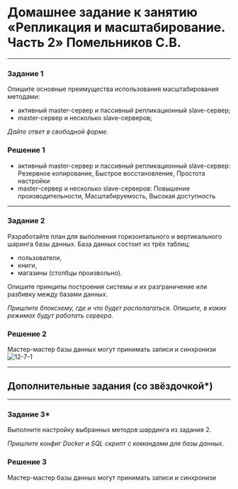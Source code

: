 # Домашнее задание к занятию «Репликация и масштабирование. Часть 2» Помельников С.В.

---

### Задание 1

Опишите основные преимущества использования масштабирования методами:

- активный master-сервер и пассивный репликационный slave-сервер; 
- master-сервер и несколько slave-серверов;


*Дайте ответ в свободной форме.*

### Решение 1   

- активный master-сервер и пассивный репликационный slave-сервер: Резервное копирование, Быстрое восстановление, Простота настройки  
- master-сервер и несколько slave-серверов: Повышение производительности, Масштабируемость, Высокая доступность  

---

### Задание 2


Разработайте план для выполнения горизонтального и вертикального шаринга базы данных. База данных состоит из трёх таблиц: 

- пользователи, 
- книги, 
- магазины (столбцы произвольно). 

Опишите принципы построения системы и их разграничение или разбивку между базами данных.

*Пришлите блоксхему, где и что будет располагаться. Опишите, в каких режимах будут работать сервера.* 

### Решение 2   

Мастер-мастер базы данных могут принимать записи и синхронизи
![12-7-1](img/12-7-1.jpg)

---

## Дополнительные задания (со звёздочкой*)

---
### Задание 3*

Выполните настройку выбранных методов шардинга из задания 2.

*Пришлите конфиг Docker и SQL скрипт с командами для базы данных*.

### Решение 3   

Мастер-мастер базы данных могут принимать записи и синхронизи
